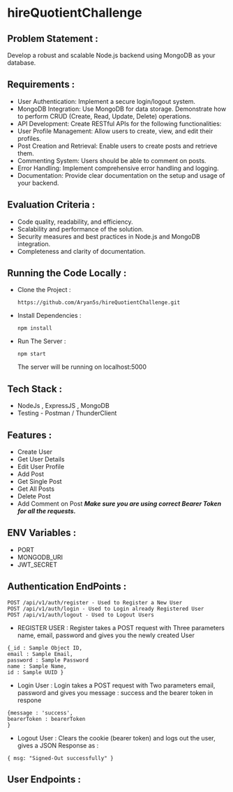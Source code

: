 # hireQuotientChallenge
## Problem Statement :
Develop a robust and scalable Node.js backend using MongoDB as your database.

## Requirements : 
- User Authentication: Implement a secure login/logout system.
- MongoDB Integration: Use MongoDB for data storage. Demonstrate how to perform CRUD (Create, Read, Update, Delete) operations.
- API Development: Create RESTful APIs for the following functionalities:
- User Profile Management: Allow users to create, view, and edit their profiles.
- Post Creation and Retrieval: Enable users to create posts and retrieve them.
- Commenting System: Users should be able to comment on posts.
- Error Handling: Implement comprehensive error handling and logging.
- Documentation: Provide clear documentation on the setup and usage of your backend.

## Evaluation Criteria : 
- Code quality, readability, and efficiency.
- Scalability and performance of the solution.
- Security measures and best practices in Node.js and MongoDB integration.
- Completeness and clarity of documentation.

## Running the Code Locally :
- Clone the Project :
  ```
  https://github.com/Aryan5s/hireQuotientChallenge.git
  ```
- Install Dependencies :
  ```
  npm install
  ```
- Run The Server :
  ```
  npm start
  ```
  The server will be running on localhost:5000

## Tech Stack :
- NodeJs , ExpressJS , MongoDB
- Testing - Postman / ThunderClient

## Features : 
- Create User
- Get User Details
- Edit User Profile
- Add Post
- Get Single Post
- Get All Posts
- Delete Post
- Add Comment on Post
***Make sure you are using correct Bearer Token for all the requests.***

## ENV Variables : 
- PORT
- MONGODB_URI
- JWT_SECRET

## Authentication EndPoints : 
```
POST /api/v1/auth/register - Used to Register a New User 
POST /api/v1/auth/login - Used to Login already Registered User
POST /api/v1/auth/logout - Used to Logout Users
```
- REGISTER USER :
Register takes a POST request with Three parameters name, email, password and gives you the newly created User
```
{_id : Sample Object ID,
email : Sample Email,
password : Sample Password
name : Sample Name,
id : Sample UUID }
```
- Login User :
Login takes a POST request with Two parameters email, password and gives you message : success and the bearer token in respone
```
{message : 'success',
bearerToken : bearerToken
}
```
- Logout User :
Clears the cookie (bearer token) and logs out the user, gives a JSON Response as :
```   
{ msg: "Signed-Out successfully" }
```
## User Endpoints : 
